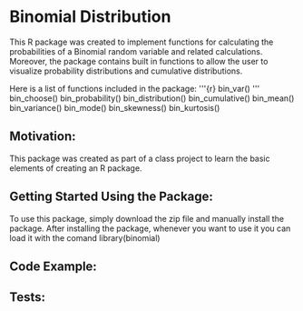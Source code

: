 # Binomial Distribution

This R package was created to implement functions for calculating the probabilities of a Binomial random variable and related calculations.  Moreover, the package contains built in functions to allow the user to visualize probability distributions and cumulative distributions.

Here is a list of functions included in the package:
'''{r}
bin_var()
'''
bin_choose()
bin_probability()
bin_distribution()
bin_cumulative()
bin_mean()
bin_variance()
bin_mode()
bin_skewness()
bin_kurtosis()

## Motivation:

This package was created as part of a class project to learn the basic elements of creating an R package.

## Getting Started Using the Package:

To use this package, simply download the zip file and manually install the package.  After installing the package, whenever you want to use it you can load it with the comand library(binomial)
## Code Example:

## Tests:
